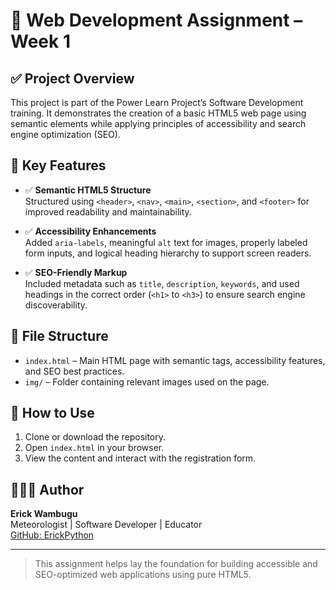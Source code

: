 # 📘 Web Development Assignment – Week 1

## ✅ Project Overview
This project is part of the Power Learn Project’s Software Development training. It demonstrates the creation of a basic HTML5 web page using semantic elements while applying principles of accessibility and search engine optimization (SEO).

## 🧠 Key Features

- ✅ **Semantic HTML5 Structure**  
  Structured using `<header>`, `<nav>`, `<main>`, `<section>`, and `<footer>` for improved readability and maintainability.

- ✅ **Accessibility Enhancements**  
  Added `aria-labels`, meaningful `alt` text for images, properly labeled form inputs, and logical heading hierarchy to support screen readers.

- ✅ **SEO-Friendly Markup**  
  Included metadata such as `title`, `description`, `keywords`, and used headings in the correct order (`<h1>` to `<h3>`) to ensure search engine discoverability.

## 📂 File Structure

- `index.html` – Main HTML page with semantic tags, accessibility features, and SEO best practices.
- `img/` – Folder containing relevant images used on the page.

## 📌 How to Use

1. Clone or download the repository.
2. Open `index.html` in your browser.
3. View the content and interact with the registration form.

## 🙋🏽‍♂️ Author

**Erick Wambugu**  
Meteorologist | Software Developer | Educator  
[GitHub: ErickPython](https://github.com/ErickPython)

---

> This assignment helps lay the foundation for building accessible and SEO-optimized web applications using pure HTML5.
